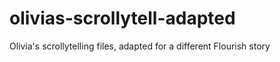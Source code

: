 # olivias-scrollytell-adapted
Olivia's scrollytelling files, adapted for a different Flourish story
